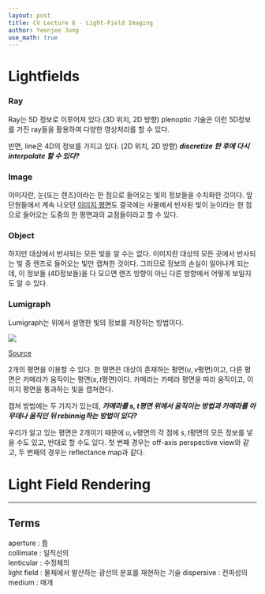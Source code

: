 ```yaml
---
layout: post
title: CV Lecture 8 - Light-Field Imaging
author: Yeonjee Jung
use_math: true
---
```


# Lightfields

### Ray

Ray는 5D 정보로 이루어져 있다.(3D 위치, 2D 방향) plenoptic 기술은 이런 5D정보를 가진 ray들을 활용하여 다양한 영상처리를 할 수 있다.

반면, line은 4D의 정보를 가지고 있다. (2D 위치, 2D 방향) **_discretize 한 후에 다시 interpolate 할 수 있다?_**

### Image
이미지란, 눈(또는 렌즈)이라는 한 점으로 들어오는 빛의 정보들을 수치화한 것이다. 앞 단원들에서 계속 나오던 [이미지 평면](https://yeonjeejung.github.io/lecture/computervision/2019/07/07/Lecture3.html)도 결국에는 사물에서 반사된 빛이 눈이라는 한 점으로 들어오는 도중의 한 평면과의 교점들이라고 할 수 있다.

### Object

하지만 대상에서 반사되는 모든 빛을 알 수는 없다. 이미지란 대상의 모든 곳에서 반사되는 빛 중 렌즈로 들어오는 빛만 캡쳐한 것이다. 그러므로 정보의 손실이 일어나게 되는데, 이 정보들 (4D정보들)을 다 모으면 렌즈 방향이 아닌 다른 방향에서 어떻게 보일지도 알 수 있다.

### Lumigraph

Lumigraph는 위에서 설명한 빛의 정보를 저장하는 방법이다.

![](https://www.lightfield-info.com/lightfield-image.jpg)

[Source](https://www.lightfield-info.com/lightfield-image.jpg)

2개의 평면을 이용할 수 있다. 한 평면은 대상이 존재하는 평면($u, v$평면)이고, 다른 평면은 카메라가 움직이는 평면($s, t$평면)이다. 카메라는 카메라 평면을 따라 움직이고, 이미지 평면을 통과하는 빛을 캡쳐한다.

캡쳐 방법에는 두 가지가 있는데, **_카메라를 $s, t$평면 위에서 움직이는 방법과 카메라를 아무데나 움직인 뒤 rebinnig하는 방법이 있다?_**

우리가 알고 있는 평면은 2개이기 때문에 $u, v$평면의 각 점에 $s, t$평면의 모든 정보를 넣을 수도 있고, 반대로 할 수도 있다. 첫 번째 경우는 off-axis perspective view와 같고, 두 번째의 경우는 reflectance map과 같다.

# Light Field Rendering

---
## Terms
aperture : 틈  
collimate : 일직선의  
lenticular : 수정체의  
light field : 물체에서 발산하는 광선의 분포를 재현하는 기술
dispersive : 전파성의  
medium : 매개  
